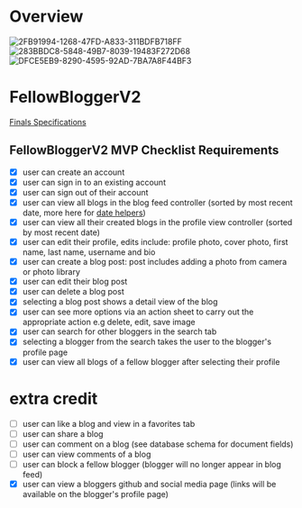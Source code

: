 # Overview 
![2FB91994-1268-47FD-A833-311BDFB718FF](https://user-images.githubusercontent.com/43827399/55332302-1b6af280-5463-11e9-9f06-df93448d8f7b.GIF)
![283BBDC8-5848-49B7-8039-19483F272D68](https://user-images.githubusercontent.com/43827399/55332303-1b6af280-5463-11e9-80a5-de2546a27668.GIF)
![DFCE5EB9-8290-4595-92AD-7BA7A8F44BF3](https://user-images.githubusercontent.com/43827399/55332304-1b6af280-5463-11e9-956d-4e288b0b7ce7.GIF)


# FellowBloggerV2

[Finals Specifications](https://github.com/joinpursuit/Pursuit-Core-iOS-Unit6-CTA-FellowBloggerV2)


## FellowBloggerV2 MVP Checklist Requirements

- [x] user can create an account 
- [x] user can sign in to an existing account
- [x] user can sign out of their account
- [x] user can view all blogs in the blog feed controller (sorted by most recent date, more here for [date helpers](https://github.com/alexpaul/SwiftyHelpers))
- [x] user can view all their created blogs in the profile view controller (sorted by most recent date)
- [x] user can edit their profile, edits include: profile photo, cover photo, first name, last name, username and bio 
- [x] user can create a blog post: post includes adding a photo from camera or photo library 
- [x] user can edit their blog post 
- [x] user can delete a blog post
- [x] selecting a blog post shows a detail view of the blog 
- [x] user can see more options via an action sheet to carry out the appropriate action e.g delete, edit, save image
- [x] user can search for other bloggers in the search tab 
- [x] selecting a blogger from the search takes the user to the blogger's profile page
- [x] user can view all blogs of a fellow blogger after selecting their profile
# extra credit
- [ ] user can like a blog and view in a favorites tab
- [ ] user can share a blog
- [ ] user can comment on a blog (see database schema for document fields)
- [ ] user can view comments of a blog
- [ ] user can block a fellow blogger (blogger will no longer appear in blog feed)
- [x] user can view a bloggers github and social media page (links will be available on the blogger's profile page)
